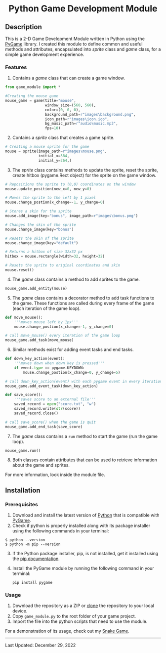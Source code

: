 <div align="center">

# Python Game Development Module

</div>

## Description
This is a 2-D Game Development Module written in Python using the [PyGame](https://www.pygame.org/docs/) library. I created this module to define common and useful methods and attributes, encapsulated into _sprite_ class and _game_ class, for a simple game development experience.

### Features
1. Contains a _game_ class that can create a game window.
```py
from game_module import *

#Creating the mouse game
mouse_game = game(title="mouse",
                  window_size=(560, 560),
                  color=(0, 0, 0),
                  background_path=r"images\background.png",
                  icon_path=r"images\icon.ico",
                  bg_music_path=r"audio\music.mp3",
                  fps=10)
```
2. Contains a _sprite_ class that creates a game sprite.
```py
# Creating a mouse sprite for the game
mouse = sprite(image_path=r"images\mouse.png",
               initial_x=384,
               initial_y=264,)
```
3. The _sprite_ class contains methods to update the sprite, reset the sprite, create hitbox (pygame.Rect object) for the sprite on the game window.
```py
# Repositions the sprite to (0,0) coordinates on the window
mouse.update_position(new_x=0, new_y=0)

# Moves the sprite to the left by 1 pixel
mouse.change_postion(x_change=-1, y_change=0)

# Stores a skin for the sprite
mouse.add_image(key="bonus", image_path=r"images\bonus.png")

# Changes the skin of the sprite
mouse.change_image(key="bonus")

# Resets the skin of the sprite
mouse.change_image(key="default")

# Returns a hitbox of size 32x32 px
hitbox = mouse.rectangle(width=32, height=32)

# Resets the sprite to original coordinates and skin
mouse.reset()
```
4. The _game_ class contains a method to add sprites to the game.
```py
mouse_game.add_entity(mouse)
```
5. The _game_ class contains a decorator method to add task functions to the game. These functions are called during every frame of the game (each iteration of the game loop).
```py
def move_mouse():
    '''moves mouse left by 1px'''
    mouse.change_postion(x_change=-1, y_change=0)

# call move_mouse() every iteration of the game loop
mouse_game.add_task(move_mouse)
```
6. Similar methods exist for adding event tasks and end tasks.
```py
def down_key_action(event):
    '''moves down when down key is pressed'''
    if event.type == pygame.KEYDOWN:
        mouse.change_postion(x_change=0, y_change=5)

# call down_key_action(event) with each pygame event in every iteration of the game loop
mouse_game.add_event_task(down_key_action)

def save_score():
    '''saves score to an external file'''
    saved_record = open("score.txt", "w")
    saved_record.write(str(score))
    saved_record.close()

# call save_score() when the game is quit
mouse_game.add_end_task(save_score)
```
7. The _game_ class contains a `run` method to start the game (run the game loop).
```py
mouse_game.run()
```
8. Both classes contain attributes that can be used to retrieve information about the game and sprites.

For more information, look inside the module file.

## Installation

### Prerequisites
1. Download and install the latest version of [Python](https://www.python.org/downloads/) that is compatible with [PyGame](https://www.pygame.org/wiki/GettingStarted).
2. Check if python is properly installed along with its package installer using the following commands in your terminal:
```
$ python --version
$ python -m pip --version
```
3. If the Python package installer, pip, is not installed, get it installed using the [pip documentation](https://pip.pypa.io/en/stable/getting-started/).
4. Install the PyGame module by running the following command in your terminal:

    `pip install pygame`

### Usage
1. Download the repository as a ZIP or [clone](https://docs.github.com/en/repositories/creating-and-managing-repositories/cloning-a-repository) the repository to your local device.
2. Copy `game_module.py` to the root folder of your game project.
3. Import the file into the python scripts that need to use the module.

For a demonstration of its usage, check out my [Snake Game](https://github.com/MaherMuhtadi/Snake-Game).

---
Last Updated: December 29, 2022